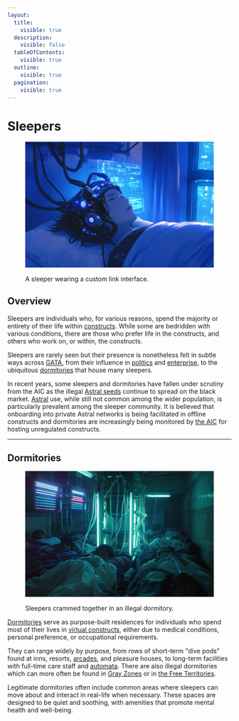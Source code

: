 ```yaml
---
layout:
  title:
    visible: true
  description:
    visible: false
  tableOfContents:
    visible: true
  outline:
    visible: true
  pagination:
    visible: true
---
```


# Sleepers

<figure><img src="../../../.gitbook/assets/sleepers-984.png" alt=""><figcaption><p>A sleeper wearing a custom link interface.</p></figcaption></figure>

## **Overview**

Sleepers are individuals who, for various reasons, spend the majority or entirety of their life within [constructs](../../science-and-tech/constructs.md). While some are bedridden with various conditions, there are those who prefer life in the constructs, and others who work on, or within, the constructs.

Sleepers are rarely seen but their presence is nonetheless felt in subtle ways across [GATA](../the-basics.md), from their influence in [politics](../politics/governance.md#the-third-quorum) and [enterprise](../enterprise/), to the ubiquitous [dormitories](sleepers.md#dormitories) that house many sleepers.

In recent years, some sleepers and dormitories have fallen under scrutiny from the AIC as the illegal [Astral seeds](../../science-and-tech/the-astral.md#astral-seeds) continue to spread on the black market. [Astral](../../science-and-tech/the-astral.md) use, while still not common among the wider population, is particularly prevalent among the sleeper community. It is believed that onboarding into private Astral networks is being facilitated in offline constructs and dormitories are increasingly being monitored by [the AIC](../institutions/atlan-information-control-aic.md) for hosting unregulated constructs.

***

## Dormitories

<figure><img src="../../../.gitbook/assets/dormatories-421.png" alt="" width="563"><figcaption><p>Sleepers crammed together in an illegal dormitory.</p></figcaption></figure>

[Dormitories](sleepers.md#dormitories) serve as purpose-built residences for individuals who spend most of their lives in [virtual constructs](../../science-and-tech/constructs.md#virtual-constructs), either due to medical conditions, personal preference, or occupational requirements.

They can range widely by purpose, from rows of short-term "dive pods" found at inns, resorts, [arcades](../underground-scene/arcades.md), and pleasure houses, to long-term facilities with full-time care staff and [automata](../../science-and-tech/automata.md). There are also illegal dormitories which can more often be found in [Gray Zones](../politics/gray-zones.md) or in [the Free Territories](../../free-territories/the-basics.md).

Legitimate dormitories often include common areas where sleepers can move about and interact in real-life when necessary. These spaces are designed to be quiet and soothing, with amenities that promote mental health and well-being.
